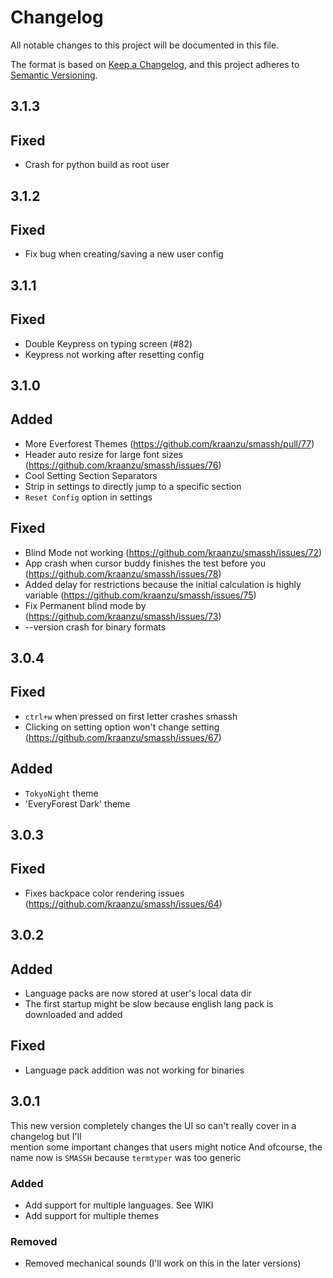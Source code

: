 # Changelog

All notable changes to this project will be documented in this file.

The format is based on [Keep a Changelog](https://keepachangelog.com/en/1.0.0/),
and this project adheres to [Semantic Versioning](https://semver.org/spec/v2.0.0.html).

## 3.1.3

## Fixed
- Crash for python build as root user

## 3.1.2

## Fixed
- Fix bug when creating/saving a new user config

## 3.1.1

## Fixed
- Double Keypress on typing screen (#82)
- Keypress not working after resetting config

## 3.1.0

## Added
- More Everforest Themes (https://github.com/kraanzu/smassh/pull/77)
- Header auto resize for large font sizes (https://github.com/kraanzu/smassh/issues/76)
- Cool Setting Section Separators
- Strip in settings to directly jump to a specific section
- `Reset Config` option in settings

## Fixed
- Blind Mode not working (https://github.com/kraanzu/smassh/issues/72)
- App crash when cursor buddy finishes the test before you (https://github.com/kraanzu/smassh/issues/78)
- Added delay for restrictions because the initial calculation is highly variable (https://github.com/kraanzu/smassh/issues/75)
- Fix Permanent blind mode by (https://github.com/kraanzu/smassh/issues/73)
- --version crash for binary formats

## 3.0.4

## Fixed
- `ctrl+w` when pressed on first letter crashes smassh
- Clicking on setting option won't change setting (https://github.com/kraanzu/smassh/issues/67)

## Added
- `TokyoNight` theme
- 'EveryForest Dark' theme

## 3.0.3

## Fixed
- Fixes backpace color rendering issues (https://github.com/kraanzu/smassh/issues/64)

## 3.0.2

## Added
- Language packs are now stored at user's local data dir
- The first startup might be slow because english lang pack is downloaded and added

## Fixed
- Language pack addition was not working for binaries

## 3.0.1

This new version completely changes the UI so can't really cover in a changelog but I'll \
mention some important changes that users might notice
And ofcourse, the name now is `SMASSH` because `termtyper` was too generic

### Added

- Add support for multiple languages. See WIKI
- Add support for multiple themes

### Removed

- Removed mechanical sounds (I'll work on this in the later versions)
